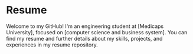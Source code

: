 # Resume
Welcome to my GitHub! I'm an engineering student at [Medicaps University], focused on [computer science and business system]. You can find my resume and further details about my skills, projects, and experiences in my resume repository.
